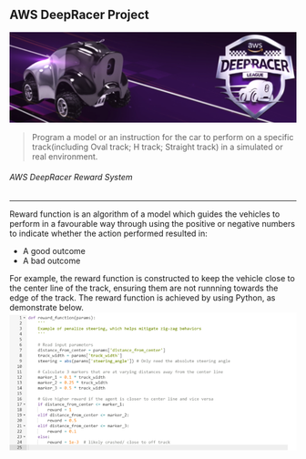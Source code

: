 ## AWS DeepRacer Project
![AWS](DeepRacer.png)
>Program a model or an instruction for the car to perform on a specific track(including Oval track; H track; Straight track) in a simulated or real environment.
###### AWS DeepRacer Reward System 
------
Reward function is an algorithm of a model which guides the vehicles to perform in a favourable way through using the positive or negative numbers to indicate whether the action performed resulted in:
* A good outcome
* A bad outcome 

For example, the reward function is constructed to keep the vehicle close to the center line of the track, ensuring them are not runnning towards the edge of the track. 
The reward function is achieved by using Python, as demonstrate below.
![PROGRESS](Python.png)
